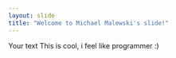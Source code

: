 ```yaml
---
layout: slide
title: "Welcome to Michael Malewski's slide!"
---
```

Your text
This is cool, i feel like programmer :)
